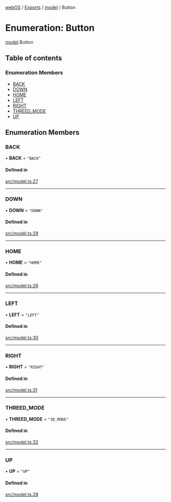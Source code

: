 [webOS](../README.md) / [Exports](../modules.md) / [model](../modules/model.md) / Button

# Enumeration: Button

[model](../modules/model.md).Button

## Table of contents

### Enumeration Members

- [BACK](model.Button.md#back)
- [DOWN](model.Button.md#down)
- [HOME](model.Button.md#home)
- [LEFT](model.Button.md#left)
- [RIGHT](model.Button.md#right)
- [THREED\_MODE](model.Button.md#threed_mode)
- [UP](model.Button.md#up)

## Enumeration Members

### BACK

• **BACK** = ``"BACK"``

#### Defined in

[src/model.ts:27](https://github.com/Dabolus/webos-tv/blob/77db811/src/model.ts#L27)

___

### DOWN

• **DOWN** = ``"DOWN"``

#### Defined in

[src/model.ts:29](https://github.com/Dabolus/webos-tv/blob/77db811/src/model.ts#L29)

___

### HOME

• **HOME** = ``"HOME"``

#### Defined in

[src/model.ts:26](https://github.com/Dabolus/webos-tv/blob/77db811/src/model.ts#L26)

___

### LEFT

• **LEFT** = ``"LEFT"``

#### Defined in

[src/model.ts:30](https://github.com/Dabolus/webos-tv/blob/77db811/src/model.ts#L30)

___

### RIGHT

• **RIGHT** = ``"RIGHT"``

#### Defined in

[src/model.ts:31](https://github.com/Dabolus/webos-tv/blob/77db811/src/model.ts#L31)

___

### THREED\_MODE

• **THREED\_MODE** = ``"3D_MODE"``

#### Defined in

[src/model.ts:32](https://github.com/Dabolus/webos-tv/blob/77db811/src/model.ts#L32)

___

### UP

• **UP** = ``"UP"``

#### Defined in

[src/model.ts:28](https://github.com/Dabolus/webos-tv/blob/77db811/src/model.ts#L28)
